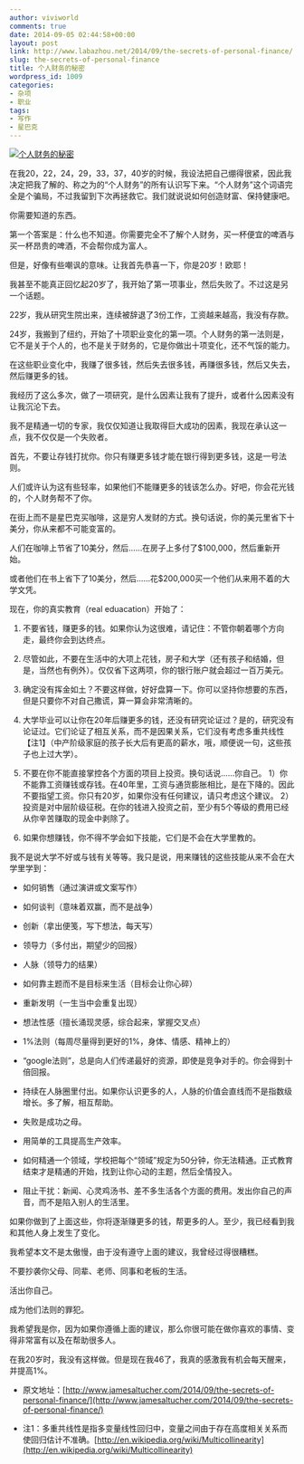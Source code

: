 ```yaml
---
author: viviworld
comments: true
date: 2014-09-05 02:44:58+00:00
layout: post
link: http://www.labazhou.net/2014/09/the-secrets-of-personal-finance/
slug: the-secrets-of-personal-finance
title: 个人财务的秘密
wordpress_id: 1009
categories:
- 杂项
- 职业
tags:
- 写作
- 星巴克
---
```


[![个人财务的秘密](http://www.labazhou.net/wp-content/uploads/2014/09/the-secrets-of-personal-finance.jpg)](http://www.labazhou.net/wp-content/uploads/2014/09/the-secrets-of-personal-finance.jpg)

在我20，22，24，29，33，37，40岁的时候，我设法把自己绷得很紧，因此我决定把我了解的、称之为的“个人财务”的所有认识写下来。“个人财务”这个词语完全是个骗局，不过我留到下次再拯救它。我们就说说如何创造财富、保持健康吧。

你需要知道的东西。

第一个答案是：什么也不知道。你需要完全不了解个人财务，买一杯便宜的啤酒与买一杯昂贵的啤酒，不会帮你成为富人。

但是，好像有些嘲讽的意味。让我首先恭喜一下，你是20岁！欧耶！

我甚至不能真正回忆起20岁了，我开始了第一项事业，然后失败了。不过这是另一个话题。

22岁，我从研究生院出来，连续被辞退了3份工作，工资越来越高，我没有存款。

24岁，我搬到了纽约，开始了十项职业变化的第一项。个人财务的第一法则是，它不是关于个人的，也不是关于财务的，它是你做出十项变化，还不气馁的能力。

在这些职业变化中，我赚了很多钱，然后失去很多钱，再赚很多钱，然后又失去，然后赚更多的钱。

我经历了这么多次，做了一项研究，是什么因素让我有了提升，或者什么因素没有让我沉沦下去。

我不是精通一切的专家，我仅仅知道让我取得巨大成功的因素，我现在承认这一点，我不仅仅是一个失败者。

首先，不要让存钱打扰你。你只有赚更多钱才能在银行得到更多钱，这是一号法则。

人们或许认为这有些轻率，如果他们不能赚更多的钱该怎么办。好吧，你会花光钱的，个人财务帮不了你。

在街上而不是星巴克买咖啡，这是穷人发财的方式。换句话说，你的美元里省下十美分，你从来都不可能变富的。

人们在咖啡上节省了10美分，然后……在房子上多付了$100,000，然后重新开始。

或者他们在书上省下了10美分，然后……花$200,000买一个他们从来用不着的大学文凭。

现在，你的真实教育（real eduacation）开始了：



	
  1. 不要省钱，赚更多的钱。如果你认为这很难，请记住：不管你朝着哪个方向走，最终你会到达终点。

	
  2. 尽管如此，不要在生活中的大项上花钱，房子和大学（还有孩子和结婚，但是，当然也有例外）。仅仅省下这两项，你的银行账户就会超过一百万美元。

	
  3. 确定没有挥金如土？不要这样做，好好盘算一下。你可以坚持你想要的东西，但是只要你不对自己撒谎，算一算会非常清晰的。

	
  4. 大学毕业可以让你在20年后赚更多的钱，还没有研究论证过？是的，研究没有论证过。它们论证了相互关系，而不是因果关系，它们没有考虑多重共线性【注1】（中产阶级家庭的孩子长大后有更高的薪水，哦，顺便说一句，这些孩子也上过大学）。

	
  5. 不要在你不能直接掌控各个方面的项目上投资。换句话说……你自己。
1）你不能靠工资赚钱或存钱。在40年里，工资与通货膨胀相比，是在下降的。因此不要指望工资。你只有20岁，如果你没有任何建议，请只考虑这个建议。
2）投资是对中层阶级征税。在你的钱进入投资之前，至少有5个等级的费用已经从你辛苦赚取的现金中剥除了。

	
  6. 如果你想赚钱，你不得不学会如下技能，它们是不会在大学里教的。


我不是说大学不好或与钱有关等等。我只是说，用来赚钱的这些技能从来不会在大学里学到：

	
  * 如何销售（通过演讲或文案写作）

	
  * 如何谈判（意味着双赢，而不是战争）

	
  * 创新（拿出便笺，写下想法，每天写）

	
  * 领导力（多付出，期望少的回报）

	
  * 人脉（领导力的结果）

	
  * 如何靠主题而不是目标来生活（目标会让你心碎）

	
  * 重新发明（一生当中会重复出现）

	
  * 想法性感（擅长涌现灵感，综合起来，掌握交叉点）

	
  * 1%法则（每周尽量得到更好的1%，身体、情感、精神上的）

	
  * “google法则”，总是向人们传递最好的资源，即使是竞争对手的。你会得到十倍回报。

	
  * 持续在人脉圈里付出。如果你认识更多的人，人脉的价值会直线而不是指数级增长。多了解，相互帮助。

	
  * 失败是成功之母。

	
  * 用简单的工具提高生产效率。

	
  * 如何精通一个领域，学校把每个“领域”规定为50分钟，你无法精通。正式教育结束才是精通的开始，找到让你心动的主题，然后全情投入。

	
  * 阻止干扰：新闻、心灵鸡汤书、差不多生活各个方面的费用。发出你自己的声音，而不是陷入别人的生活里。


如果你做到了上面这些，你将逐渐赚更多的钱，帮更多的人。至少，我已经看到我和其他人身上发生了变化。

我希望本文不是太傲慢，由于没有遵守上面的建议，我曾经过得很糟糕。

不要抄袭你父母、同辈、老师、同事和老板的生活。

活出你自己。

成为他们法则的罪犯。

我希望我是你，因为如果你遵循上面的建议，那么你很可能在做你喜欢的事情、变得非常富有以及在帮助很多人。

在我20岁时，我没有这样做。但是现在我46了，我真的感激我有机会每天醒来，并提高1%。

	
  * 原文地址：[http://www.jamesaltucher.com/2014/09/the-secrets-of-personal-finance/](http://www.jamesaltucher.com/2014/09/the-secrets-of-personal-finance/)

	
  * 注1：多重共线性是指多变量线性回归中，变量之间由于存在高度相关关系而使回归估计不准确。[http://en.wikipedia.org/wiki/Multicollinearity](http://en.wikipedia.org/wiki/Multicollinearity)



